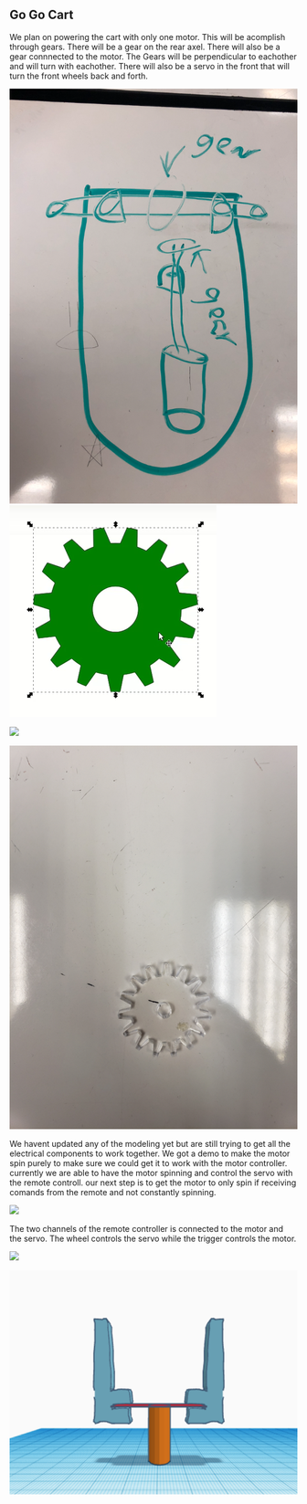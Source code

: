 ## Go Go Cart
We plan on powering the cart with only one motor. This will be acomplish through gears. 
There will be a gear on the rear axel. There will also be a gear connnected to the motor.
The Gears will be perpendicular to eachother and will turn with eachother. 
There will also be a servo in the front that will turn the front wheels back and forth. 

![](first_concept.png)
![](gear.PNG)


![](Servo_controlled.gif)


![](real_gear.jpg)


We havent updated any of the modeling yet but are still trying to get all the electrical components to work together. 
We got a demo to make the motor spin purely to make sure we could get it to work with the motor controller.
currently we are able to have the motor spinning and control the servo with the remote controll. our next step is to
get the motor to only spin if receiving comands from the remote and not constantly spinning. 

![](progress_1.gif)



The two channels of the remote controller is connected to the motor and the servo. The wheel controls the servo while the trigger controls the motor. 


![](Progress_2.gif)



![](prototype_steering_linkage.PNG)
